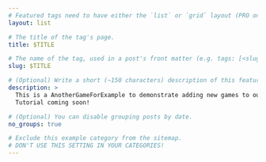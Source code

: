 ```yaml
---
# Featured tags need to have either the `list` or `grid` layout (PRO only).
layout: list

# The title of the tag's page.
title: $TITLE

# The name of the tag, used in a post's front matter (e.g. tags: [<slug>]).
slug: $TITLE

# (Optional) Write a short (~150 characters) description of this featured tag.
description: >
  This is a AnotherGameForExample to demonstrate adding new games to our blog.
  Tutorial coming soon!

# (Optional) You can disable grouping posts by date.
no_groups: true

# Exclude this example category from the sitemap.
# DON'T USE THIS SETTING IN YOUR CATEGORIES!
---
```

